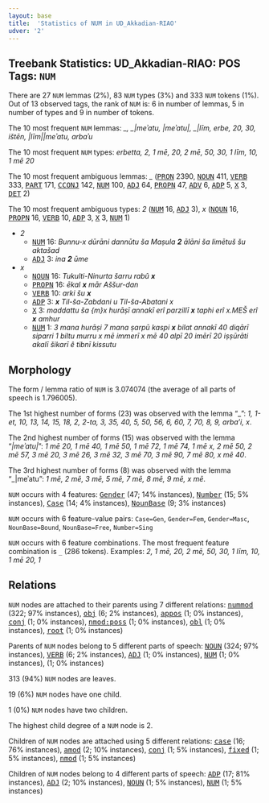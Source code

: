 ```yaml
---
layout: base
title:  'Statistics of NUM in UD_Akkadian-RIAO'
udver: '2'
---
```


## Treebank Statistics: UD_Akkadian-RIAO: POS Tags: `NUM`

There are 27 `NUM` lemmas (2%), 83 `NUM` types (3%) and 333 `NUM` tokens (1%).
Out of 13 observed tags, the rank of `NUM` is: 6 in number of lemmas, 5 in number of types and 9 in number of tokens.

The 10 most frequent `NUM` lemmas: <em>_, _|meʾatu, _|meʾatu|_, _|līm, erbe, 20, 30, ištēn, _|līm|_|meʾatu, arbaʾu</em>

The 10 most frequent `NUM` types:  <em>erbetta, 2, 1 mē, 20, 2 mē, 50, 30, 1 līm, 10, 1 mē 20</em>

The 10 most frequent ambiguous lemmas: <em>_</em> (<tt><a href="akk_riao-pos-PRON.html">PRON</a></tt> 2390, <tt><a href="akk_riao-pos-NOUN.html">NOUN</a></tt> 411, <tt><a href="akk_riao-pos-VERB.html">VERB</a></tt> 333, <tt><a href="akk_riao-pos-PART.html">PART</a></tt> 171, <tt><a href="akk_riao-pos-CCONJ.html">CCONJ</a></tt> 142, <tt><a href="akk_riao-pos-NUM.html">NUM</a></tt> 100, <tt><a href="akk_riao-pos-ADJ.html">ADJ</a></tt> 64, <tt><a href="akk_riao-pos-PROPN.html">PROPN</a></tt> 47, <tt><a href="akk_riao-pos-ADV.html">ADV</a></tt> 6, <tt><a href="akk_riao-pos-ADP.html">ADP</a></tt> 5, <tt><a href="akk_riao-pos-X.html">X</a></tt> 3, <tt><a href="akk_riao-pos-DET.html">DET</a></tt> 2)

The 10 most frequent ambiguous types:  <em>2</em> (<tt><a href="akk_riao-pos-NUM.html">NUM</a></tt> 16, <tt><a href="akk_riao-pos-ADJ.html">ADJ</a></tt> 3), <em>x</em> (<tt><a href="akk_riao-pos-NOUN.html">NOUN</a></tt> 16, <tt><a href="akk_riao-pos-PROPN.html">PROPN</a></tt> 16, <tt><a href="akk_riao-pos-VERB.html">VERB</a></tt> 10, <tt><a href="akk_riao-pos-ADP.html">ADP</a></tt> 3, <tt><a href="akk_riao-pos-X.html">X</a></tt> 3, <tt><a href="akk_riao-pos-NUM.html">NUM</a></tt> 1)


* <em>2</em>
  * <tt><a href="akk_riao-pos-NUM.html">NUM</a></tt> 16: <em>Bunnu-x dūrāni dannūtu ša Maṣula <b>2</b> ālāni ša limētuš šu aktašad</em>
  * <tt><a href="akk_riao-pos-ADJ.html">ADJ</a></tt> 3: <em>ina <b>2</b> ūme</em>
* <em>x</em>
  * <tt><a href="akk_riao-pos-NOUN.html">NOUN</a></tt> 16: <em>Tukulti-Ninurta šarru rabû <b>x</b></em>
  * <tt><a href="akk_riao-pos-PROPN.html">PROPN</a></tt> 16: <em>ēkal <b>x</b> mār Aššur-dan</em>
  * <tt><a href="akk_riao-pos-VERB.html">VERB</a></tt> 10: <em>arki šu <b>x</b></em>
  * <tt><a href="akk_riao-pos-ADP.html">ADP</a></tt> 3: <em><b>x</b> Til-ša-Zabdani u Til-ša-Abatani x</em>
  * <tt><a href="akk_riao-pos-X.html">X</a></tt> 3: <em>maddattu ša {m}x hurāṣī annakī erî parzillī <b>x</b> taphi erî x.MEŠ erî <b>x</b> amhur</em>
  * <tt><a href="akk_riao-pos-NUM.html">NUM</a></tt> 1: <em>3 mana hurāṣi 7 mana ṣarpū kaspi <b>x</b> bilat annakī 40 diqārī siparri 1 biltu murru x mē immerī x mē 40 alpī 20 imērī 20 iṣṣūrāti akalī šikarī ê tibnī kissutu</em>

## Morphology

The form / lemma ratio of `NUM` is 3.074074 (the average of all parts of speech is 1.796005).

The 1st highest number of forms (23) was observed with the lemma “_”: <em>1, 1-et, 10, 13, 14, 15, 18, 2, 2-ta, 3, 35, 40, 5, 50, 56, 6, 60, 7, 70, 8, 9, arba’i, x</em>.

The 2nd highest number of forms (15) was observed with the lemma “_|meʾatu|_”: <em>1 mē 20, 1 mē 40, 1 mē 50, 1 mē 72, 1 mē 74, 1 mē x, 2 mē 50, 2 mē 57, 3 mē 20, 3 mē 26, 3 mē 32, 3 mē 70, 3 mē 90, 7 mē 80, x mē 40</em>.

The 3rd highest number of forms (8) was observed with the lemma “_|meʾatu”: <em>1 mē, 2 mē, 3 mē, 5 mē, 7 mē, 8 mē, 9 mē, x mē</em>.

`NUM` occurs with 4 features: <tt><a href="akk_riao-feat-Gender.html">Gender</a></tt> (47; 14% instances), <tt><a href="akk_riao-feat-Number.html">Number</a></tt> (15; 5% instances), <tt><a href="akk_riao-feat-Case.html">Case</a></tt> (14; 4% instances), <tt><a href="akk_riao-feat-NounBase.html">NounBase</a></tt> (9; 3% instances)

`NUM` occurs with 6 feature-value pairs: `Case=Gen`, `Gender=Fem`, `Gender=Masc`, `NounBase=Bound`, `NounBase=Free`, `Number=Sing`

`NUM` occurs with 6 feature combinations.
The most frequent feature combination is `_` (286 tokens).
Examples: <em>2, 1 mē, 20, 2 mē, 50, 30, 1 līm, 10, 1 mē 20, 1</em>


## Relations

`NUM` nodes are attached to their parents using 7 different relations: <tt><a href="akk_riao-dep-nummod.html">nummod</a></tt> (322; 97% instances), <tt><a href="akk_riao-dep-obj.html">obj</a></tt> (6; 2% instances), <tt><a href="akk_riao-dep-appos.html">appos</a></tt> (1; 0% instances), <tt><a href="akk_riao-dep-conj.html">conj</a></tt> (1; 0% instances), <tt><a href="akk_riao-dep-nmod-poss.html">nmod:poss</a></tt> (1; 0% instances), <tt><a href="akk_riao-dep-obl.html">obl</a></tt> (1; 0% instances), <tt><a href="akk_riao-dep-root.html">root</a></tt> (1; 0% instances)

Parents of `NUM` nodes belong to 5 different parts of speech: <tt><a href="akk_riao-pos-NOUN.html">NOUN</a></tt> (324; 97% instances), <tt><a href="akk_riao-pos-VERB.html">VERB</a></tt> (6; 2% instances), <tt><a href="akk_riao-pos-ADJ.html">ADJ</a></tt> (1; 0% instances), <tt><a href="akk_riao-pos-NUM.html">NUM</a></tt> (1; 0% instances),  (1; 0% instances)

313 (94%) `NUM` nodes are leaves.

19 (6%) `NUM` nodes have one child.

1 (0%) `NUM` nodes have two children.

The highest child degree of a `NUM` node is 2.

Children of `NUM` nodes are attached using 5 different relations: <tt><a href="akk_riao-dep-case.html">case</a></tt> (16; 76% instances), <tt><a href="akk_riao-dep-amod.html">amod</a></tt> (2; 10% instances), <tt><a href="akk_riao-dep-conj.html">conj</a></tt> (1; 5% instances), <tt><a href="akk_riao-dep-fixed.html">fixed</a></tt> (1; 5% instances), <tt><a href="akk_riao-dep-nmod.html">nmod</a></tt> (1; 5% instances)

Children of `NUM` nodes belong to 4 different parts of speech: <tt><a href="akk_riao-pos-ADP.html">ADP</a></tt> (17; 81% instances), <tt><a href="akk_riao-pos-ADJ.html">ADJ</a></tt> (2; 10% instances), <tt><a href="akk_riao-pos-NOUN.html">NOUN</a></tt> (1; 5% instances), <tt><a href="akk_riao-pos-NUM.html">NUM</a></tt> (1; 5% instances)

